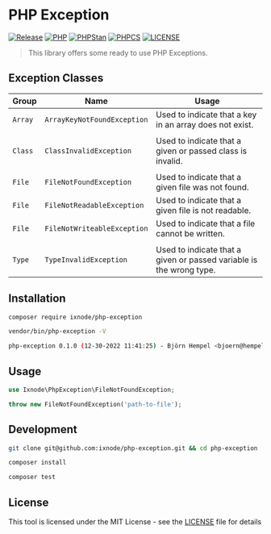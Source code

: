 # PHP Exception

[![Release](https://img.shields.io/github/v/release/ixnode/php-exception)](https://github.com/ixnode/php-exception/releases)
[![PHP](https://img.shields.io/badge/PHP-^8.0-777bb3.svg?logo=php&logoColor=white&labelColor=555555&style=flat)](https://www.php.net/supported-versions.php)
[![PHPStan](https://img.shields.io/badge/PHPStan-Level%20Max-brightgreen.svg?style=flat)](https://phpstan.org/user-guide/rule-levels)
[![PHPCS](https://img.shields.io/badge/PHPCS-PSR12-brightgreen.svg?style=flat)](https://www.php-fig.org/psr/psr-12/)
[![LICENSE](https://img.shields.io/github/license/ixnode/php-exception)](https://github.com/ixnode/php-exception/blob/master/LICENSE)

> This library offers some ready to use PHP Exceptions.

## Exception Classes

| Group   | Name                        | Usage                                                               |
|---------|-----------------------------|---------------------------------------------------------------------|
| `Array` | `ArrayKeyNotFoundException` | Used to indicate that a key in an array does not exist.             |
|         |                             |                                                                     |
| `Class` | `ClassInvalidException`     | Used to indicate that a given or passed class is invalid.           |
|         |                             |                                                                     |
| `File`  | `FileNotFoundException`     | Used to indicate that a given file was not found.                   |
| `File`  | `FileNotReadableException`  | Used to indicate that a given file is not readable.                 |
| `File`  | `FileNotWriteableException` | Used to indicate that a file cannot be written.                     |
|         |                             |                                                                     |
| `Type`  | `TypeInvalidException`      | Used to indicate that a given or passed variable is the wrong type. |

## Installation

```bash
composer require ixnode/php-exception
```

```bash
vendor/bin/php-exception -V
```

```bash
php-exception 0.1.0 (12-30-2022 11:41:25) - Björn Hempel <bjoern@hempel.li>
```

## Usage

```php
use Ixnode\PhpException\FileNotFoundException;
```

```php
throw new FileNotFoundException('path-to-file');
```

## Development

```bash
git clone git@github.com:ixnode/php-exception.git && cd php-exception
```

```bash
composer install
```

```bash
composer test
```

## License

This tool is licensed under the MIT License - see the [LICENSE](/LICENSE) file for details